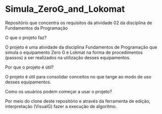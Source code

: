 # Simula_ZeroG_and_Lokomat
Repositório que concentra os requisitos da atividade 02 da disciplina de Fundamentos da Programação 


O que o projeto faz?

O projeto é uma atividade da disciplina Fundamentos de Programação que simula o equipamento Zero G e Lokmat na forma de procedimentos (passos) a ser realizados na utilização desses equipamentos.

Por que o projeto é útil?

O projeto é útil para consolidar conceitos no que tange ao modo de uso desses equipamentos.

Como os usuários podem começar a usar o projeto?

Por meio do clone deste repositório e através da ferramenta de edição, interpretação (VisualG) fazer a  execução de algoritmo. 

